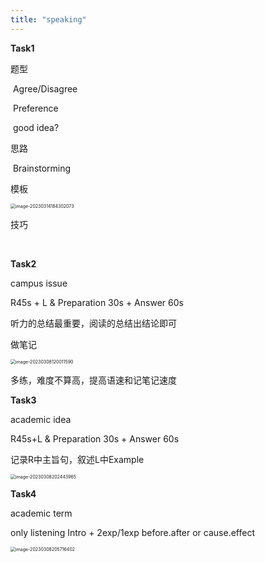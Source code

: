 ```yaml
---
title: "speaking"
---
```

**Task1**

题型

​	Agree/Disagree

​	Preference

​	good idea?

思路

​	Brainstorming

模板

<img src="http://img.reedyoung.cn/image-20230314184302073.png" alt="image-20230314184302073" style="zoom:50%;" />

技巧

​	

**Task2**

campus issue

R45s + L & Preparation 30s + Answer 60s

听力的总结最重要，阅读的总结出结论即可

做笔记

<img src="http://img.reedyoung.cn/image-20230308120011590.png" alt="image-20230308120011590" style="zoom:50%;" />

多练，难度不算高，提高语速和记笔记速度

**Task3**

academic idea

R45s+L & Preparation 30s + Answer 60s

记录R中主旨句，叙述L中Example

<img src="http://img.reedyoung.cn/image-20230308202443965.png" alt="image-20230308202443965" style="zoom:50%;" />

**Task4**

academic term

only listening Intro + 2exp/1exp before.after or cause.effect

<img src="http://img.reedyoung.cn/image-20230308205716402.png" alt="image-20230308205716402" style="zoom:50%;" />
